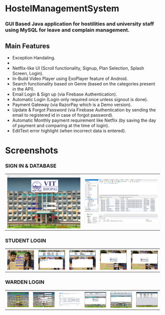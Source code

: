 # HostelManagementSystem
<h3>GUI Based Java application for hostilities and university staff using MySQL for leave and complain management.</h3>


## Main Features

* Exception Handaling.
* 
* Netflix-like UI (Scroll functionality, Signup, Plan Selection, Splash Screen, Login).
* In-Build Video Player using ExoPlayer feature of Android.
* Search functionality based on Genre (based on the categories present in the API).
* Email Login & Sign up (via Firebase Authentication).
* Automatic Login (Login only required once unless signout is done).
* Payment Gateway (via RazorPay which is a Demo version).
* Update & Forgot Password (via Firebase Authentication by sending the email to registered id in case of forgot password).
* Automatic Monthly payment requirement like Netflix (by saving the day of payment and comparing at the time of login).
* EditText error highlight (when incorrect data is entered).

# Screenshots
<h3>SIGN IN & DATABASE</h3>
<table>
<tr>
<td><img src="https://github.com/Pratyaksh777/HostelManagementSystem/blob/master/Screenshots/Screenshot%20(738).png" width=250 ></td>
  <td><img src="https://github.com/Pratyaksh777/HostelManagementSystem/blob/master/Screenshots/Screenshot%20(745).png" width=250 ></td>
  </tr>
  </table>
  <h3>STUDENT LOGIN</h3>
<table>
<tr>
<td><img src="https://github.com/Pratyaksh777/HostelManagementSystem/blob/master/Screenshots/Screenshot%20(739).png" width=200></td>
<td><img src="https://github.com/Pratyaksh777/HostelManagementSystem/blob/master/Screenshots/Screenshot%20(740).png" width=200></td>
<td><img src="https://github.com/Pratyaksh777/HostelManagementSystem/blob/master/Screenshots/Screenshot%20(741).png" width=200></td>
<td><img src="https://github.com/Pratyaksh777/HostelManagementSystem/blob/master/Screenshots/Screenshot%20(742).png" width=200></td>
<td><img src="https://github.com/Pratyaksh777/HostelManagementSystem/blob/master/Screenshots/Screenshot%20(744).png" width=200></td>
  </tr>
  </table>
   <h3>WARDEN LOGIN</h3>
  <table>
  <tr>
    
<td><img src="https://github.com/Pratyaksh777/HostelManagementSystem/blob/master/Screenshots/Screenshot%20(749).png" width=200></td>
<td><img src="https://github.com/Pratyaksh777/HostelManagementSystem/blob/master/Screenshots/Screenshot%20(743).png" width=200></td>
<td><img src="https://github.com/Pratyaksh777/HostelManagementSystem/blob/master/Screenshots/Screenshot%20(745).png" width=200></td>
<td><img src="https://github.com/Pratyaksh777/HostelManagementSystem/blob/master/Screenshots/Screenshot%20(746).png" width=200></td>
<td><img src="https://github.com/Pratyaksh777/HostelManagementSystem/blob/master/Screenshots/Screenshot%20(747).png" width=200></td>
<td><img src="https://github.com/Pratyaksh777/HostelManagementSystem/blob/master/Screenshots/Screenshot%20(748).png" width=200></td>
  </tr>
  </table>


